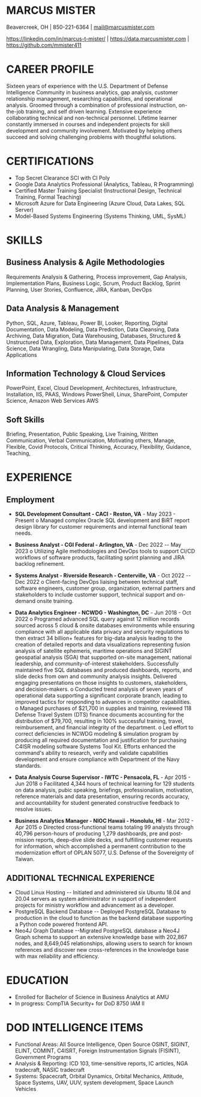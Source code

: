 MARCUS MISTER
==============

Beavercreek, OH | 850-221-6364 | mail@marcusmister.com

https://linkedin.com/in/marcus-t-mister/ | https://data.marcusmister.com | https://github.com/mmister411


CAREER PROFILE
==============

Sixteen years of experience with the U.S. Department of Defense Intelligence Community in business analytics, gap analysis, customer relationship management, researching capabilities, and operational analysis. Groomed through a combination of professional instruction, on-the-job training, and self driven learning. Extensive experience collaborating technical and non-technical personnel. Lifetime learner constantly immersed in courses and independent projects for skill development and community involvement. Motivated by helping others succeed and solving challenging problems with thoughtful solutions.

CERTIFICATIONS
==============

- Top Secret Clearance SCI with CI Poly
- Google Data Analytics Professional (Analytics, Tableau, R Programming)
- Certified Master Training Specialist (Instructional Design, Technical Training, Formal Teaching)
- Microsoft Azure for Data Engineering (Azure Cloud, Data Lakes, SQL Server)
- Model-Based Systems Engineering (Systems Thinking, UML, SysML)

SKILLS
======

Business Analysis & Agile Methodologies
------------------------------------------

Requirements Analysis & Gathering, Process improvement, Gap Analysis, Implementation Plans, Business Logic, Scrum, Product Backlog, Sprint Planning, User Stories, Confluence, JIRA, Kanban, DevOps

Data Analysis & Management
----------------------------
Python, SQL, Azure, Tableau, Power BI, Looker, Reporting, Digital Documentation, Data Modeling, Data Prediction, Data Cleansing, Data Archiving, Data Migration, Data Warehousing, Databases, Structured & Unstructured Data, Exploration, Data Management, Data Pipelines, Data Science, Data Wrangling, Data Manipulating, Data Storage, Data Applications

Information Technology & Cloud Services
-----------------------------------------

PowerPoint, Excel, Cloud Development, Architectures, Infrastructure, Installation, IIS, PAAS, Windows PowerShell, Linux, SharePoint, Computer Science, Amazon Web Services AWS

Soft Skills
-----------

Briefing, Presentation, Public Speaking, Live Training, Written Communication, Verbal Communication, Motivating others, Manage, Flexible, Covid Protocols, Critical Thinking, Accuracy, Flexibility, Guidance, Teaching,

EXPERIENCE
==========

Employment
----------

- **SQL Development Consultant - CACI - Reston, VA** - May 2023 - Present
o Managed complex Oracle SQL development and BiRT report design library for customer requirements and internal functional team needs.

- **Business Analyst - CGI Federal - Arlington, VA** - Dec 2022 -- May 2023
o Utilizing Agile methodologies and DevOps tools to support CI/CD workflows of software products, facilitating sprint planning and JIRA backlog refinement.

- **Systems Analyst - Riverside Research - Centerville, VA** - Oct 2022 -- Dec 2022
o Client-facing DevOps liaising between technical staff, software engineers, customer group, organization, external partners and stakeholders to include customer support, technical support and on-demand onsite training.

- **Data Analytics Engineer - NCWDG - Washington, DC** - Jun 2018 - Oct 2022
o Programed advanced SQL query against 12 million records sourced across 5 cloud & onsite databases environments while ensuring compliance with all applicable data privacy and security regulations to then extract 34 billion+ features for big-data analysis leading to the creation of detailed reports and data visualizations representing fusion analysis of satellite ephemeris, maritime operations and SIGINT geospatial analysis (SGA) that supported on-site management, national leadership, and community-of-interest stakeholders.
Successfully maintained five SQL databases and produced dashboards, reports, and slide decks from own and community analysis insights. Delivered engaging presentations on those insights to customers, stakeholders, and decision-makers. 
o Conducted trend analysis of seven years of operational data supporting a significant corporate branch, leading to improved tactics for responding to advances in competitor capabilities.   
o Managed purchases of $21,700 in supplies and training, reviewed 118 Defense Travel System (DTS) finance documents accounting for the distribution of $79,700, resulting in 100% successful training, travel, reimbursement, and financial integrity of the department. 
o Led effort to correct deficiencies in NCWDG modeling & simulation program by producing all required documentation and justification for purchasing C4ISR modeling software Systems Tool Kit.  Efforts enhanced the command's ability to research, verify and validate capabilities development and ensure compliance with Department of the Navy standards. 
- **Data Analysis Course Supervisor - IWTC - Pensacola, FL** - Apr 2015 - Jun 2018
o Facilitated 4,344 hours of technical learning for 129 students on data analysis, pubic speaking, briefings, professionalism, motivation, reference materials and data presentation, ensuring records accuracy, and accountability for student generated constructive feedback to resolve issues.

- **Business Analytics Manager - NIOC Hawaii - Honolulu, HI** - Mar 2012 - Apr 2015
o Directed cross-functional teams totaling 99 analysts through 40,796 person-hours of producing 1,279 dashboards, pre and post-mission reports, deep-dive slide decks, and fulfilling customer requests for information, which accomplished a permanent contribution to the modernization effort of OPLAN 5077, U.S. Defense of the Sovereignty of Taiwan.


ADDITIONAL TECHNICAL EXPERIENCE
-------------------------------
- Cloud Linux Hosting -- Initiated and administered six Ubuntu 18.04 and 20.04 servers as system administrator in support of independent projects for ministry workflow and advancement as a developer.
- PostgreSQL Backend Database -- Deployed PostgreSQL Database to production in the cloud to function as the backend database supporting a Python code powered frontend API.
- Neo4J Graph Database --Migrated PostgreSQL database a Neo4J Graph schema to support an extensive knowledge base with 202,867 nodes, and 8,649,045 relationships, allowing users to search for known references and discover new cross-references in the knowledge base with max reliability and efficiency.

EDUCATION
=========
- Enrolled for Bachelor of Science in Business Analytics at AMU
- In progress: CompTIA Security+ for DoD 8750 IAM II

DOD INTELLIGENCE ITEMS
======================
- Functional Areas: All Source Intelligence, Open Source OSINT, SIGINT, ELINT, COMINT, C4ISRT, Foreign Instrumentation Signals (FISINT), Government Programs
- Analysis & Reporting: ICD 103, time-sensitive reports, IC articles, NGA tradecraft, NASIC tradecraft
- Systems: Spacecraft, Orbital Dynamics, Orbital Mechanics, Attitude, Space Systems, UAV, UUV, system development, Space Launch Vehicles

